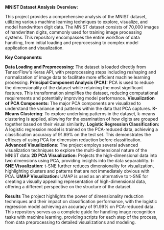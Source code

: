 **MNIST Dataset Analysis Overview:**

This project provides a comprehensive analysis of the MNIST dataset, utilizing various machine learning techniques to explore, visualize, and model handwritten digit data. The MNIST dataset consists of 70,000 images of handwritten digits, commonly used for training image processing systems. This repository encompasses the entire workflow of data handling, from initial loading and preprocessing to complex model application and visualization.

**Key Components:**

**Data Loading and Preprocessing:** The dataset is loaded directly from TensorFlow's Keras API, with preprocessing steps including reshaping and normalization of image data to facilitate more efficient machine learning processing.
**Principal Component Analysis (PCA):** PCA is used to reduce the dimensionality of the dataset while retaining the most significant features. This transformation simplifies the dataset, reducing computational requirements and potentially improving model performance.
**Visualization of PCA Components:** The major PCA components are visualized to understand the variance and patterns within the data that PCA captures.
**K-Means Clustering**: To explore underlying patterns in the dataset, k-means clustering is applied, allowing for the examination of how digits are grouped together based on their visual similarity.
**Logistic Regression Classification:** A logistic regression model is trained on the PCA-reduced data, achieving a classification accuracy of 91.99% on the test set. This demonstrates the efficacy of using PCA for dimension reduction before classification.
**Advanced Visualizations:** The project employs several advanced visualization techniques to explore the multi-dimensional nature of the MNIST data:
**2D PCA Visualization:** Projects the high-dimensional data into two dimensions using PCA, providing insights into the data separability.
**t-SNE Visualization:** t-SNE further reduces dimensionality for visualization, highlighting clusters and patterns that are not immediately obvious with PCA.
**UMAP Visualization:** UMAP is used as an alternative to t-SNE for creating a visually appealing representation of high-dimensional data, offering a different perspective on the structure of the dataset.

**Results**
The project highlights the power of dimensionality reduction techniques and their impact on classification performance, with the logistic regression model achieving an accuracy of 91.99% on PCA-reduced data.
This repository serves as a complete guide for handling image recognition tasks with machine learning, providing scripts for each step of the process, from data preprocessing to detailed visualizations and modeling.

